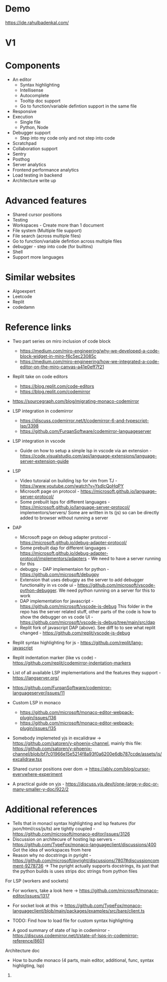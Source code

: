 # Demo
https://ide.rahulbadenkal.com/

# V1


# Components
- An editor
    - Syntax highlighting
    - Intellisense
    - Autocomplete
    - Tooltip doc support
    - Go to function/variable defintion support in the same file
- Responsive
- Execution
    - Single file
    - Python, Node
- Debugger support
    - Step into my code only and not step into code
- Scratchpad
- Collaboration support
- Sentry
- Posthog
- Server analytics
- Frontend performance analytics
- Load testing in backend
- Architecture write up


# Advanced features
- Shared cursor positions
- Testing
- Workspaces - Create more than 1 document
- File system (Multiple file support)
- File search (across multiple files)
- Go to function/variable defintion across multiple files
- debugger - step into code (for builtins)
- Shell
- Support more languages


# Similar websites
- Algoexpert
- Leetcode
- Replit
- codedamn


# Reference links
- Two part series on miro inclusion of code block
    - https://medium.com/miro-engineering/why-we-developed-a-code-block-widget-in-miro-f6c5ec23085c
    - https://medium.com/miro-engineering/how-we-integrated-a-code-editor-on-the-miro-canvas-a41e0eff7f21

- Replit take on code editors
    - https://blog.replit.com/code-editors
    - https://blog.replit.com/codemirror

- https://sourcegraph.com/blog/migrating-monaco-codemirror

- LSP integration in codemirror
  - https://discuss.codemirror.net/t/codemirror-6-and-typescript-lsp/3398
  - https://github.com/FurqanSoftware/codemirror-languageserver

- LSP integration in vscode
  - Guide on how to setup a simple lsp in vscode via an extension - https://code.visualstudio.com/api/language-extensions/language-server-extension-guide

- LSP
  - Video tutoraial on building lsp for vim from TJ - https://www.youtube.com/watch?v=YsdlcQoHqPY
  - Microsoft page on protocol - https://microsoft.github.io/language-server-protocol/
  - Some prebuilt lsps for different languages - https://microsoft.github.io/language-server-protocol/  implementors/servers/
    Some are written in ts (js) so can be directly added to browser without running a server

- DAP
  - Microsoft page on debug adapter protocol - https://microsoft.github.io/debug-adapter-protocol/
  - Some prebuilt dap for different languages - https://microsoft.github.io/debug-adapter-protocol/implementors/adapters - We need to have a server running for this
  - debugpy - DAP implementaion for python - https://github.com/microsoft/debugpy
  - Extension that uses debugpy as the server to add debugger functionality in vs code ui - https://github.com/microsoft/vscode-python-debugger. We need python running on a server for this to work
  - DAP implementation for javascript - https://github.com/microsoft/vscode-js-debug
    This folder in the repo has the server related stuff, other parts of the code is how to show the debugger on vs code UI - https://github.com/microsoft/vscode-js-debug/tree/main/src/dap
  - Replit fork of javascript DAP (above). See diff to to see what replit changed - https://github.com/replit/vscode-js-debug

- Replit syntax highlighting for js - https://github.com/replit/lang-javascript

- Replit indentation marker (like vs code) - https://github.com/replit/codemirror-indentation-markers

- List of all available LSP implementations and the features they support - https://langserver.org/

- https://github.com/FurqanSoftware/codemirror-languageserver/issues/11

- Custom LSP in monaco
  - https://github.com/microsoft/monaco-editor-webpack-plugin/issues/136
  - https://github.com/microsoft/monaco-editor-webpack-plugin/issues/135

- Somebody implemeted yjs in excalidraw -> https://github.com/satoren/y-phoenix-channel, mainly this file: https://github.com/satoren/y-phoenix-channel/blob/bf7c01966e15e5214f8a93f0a6200e6db787ccde/assets/js/excalidraw.tsx

- Shared cursor positions over dom -> https://ably.com/blog/cursor-everywhere-experiment

- A practical guide on yjs - https://discuss.yjs.dev/t/one-large-y-doc-or-many-smaller-y-doc/922/2

# Additional references
- Tells that in monacl syntax highlighting and lsp features (for json/html/css/js/ts) are tightly coupled -  https://github.com/microsoft/monaco-editor/issues/3126
- Discussion on architecure of hosting lsp servers - https://github.com/TypeFox/monaco-languageclient/discussions/400
 Got the idea of workspaces from here
- Reason why no docstrings in pyright - https://github.com/microsoft/pyright/discussions/7807#discussioncomment-9278736 -> The pyright actually supports docstrings, its just that the python builds is uses strips doc strings from python files

For LSP (workers and sockets)
- For workers, take a look here -> https://github.com/microsoft/monaco-editor/issues/1317
- For socket look at this -> https://github.com/TypeFox/monaco-languageclient/blob/main/packages/examples/src/bare/client.ts
- TODO: Find how to load file for custom syntax highlighting

- A good summary of state of lsp in codemirror - https://discuss.codemirror.net/t/state-of-lsps-in-codemirror-reference/8601

Architecture doc
- How to bundle monaco (4 parts, main editor, additional, func, syntax highligting, lsp)




1. 